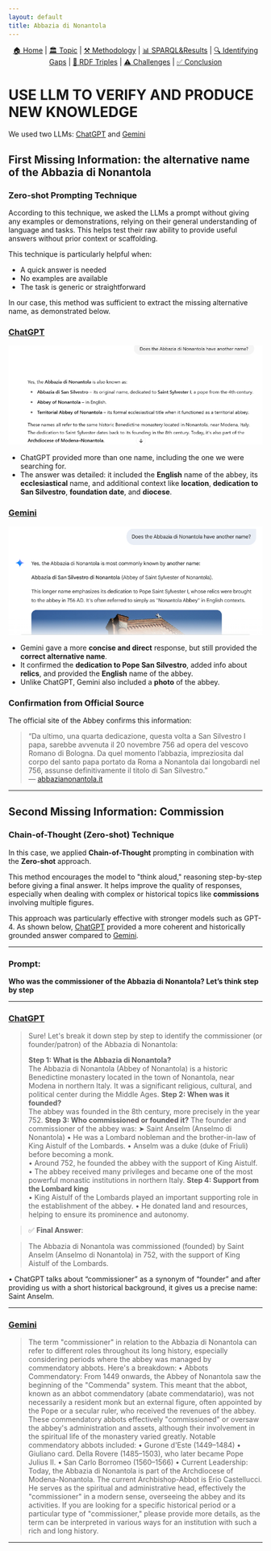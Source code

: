 ```yaml
---
layout: default
title: Abbazia di Nonantola
---
```


<div style="text-align: center; margin-bottom: 20px;">
  <a href="index.html">🏠 Home</a> |
  <a href="topic.html">🏛️ Topic</a> |
  <a href="methodology.html">⚒️ Methodology</a> |
  <a href="sparql.html">📊 SPARQL&Results</a> |
  <a href="gaps.html">🔍 Identifying Gaps</a> |
  <a href="triples.html">🔗 RDF Triples</a> |
  <a href="challenges.html">⚠️ Challenges</a> |
  <a href="conclusion.html">✅ Conclusion</a>
</div>

# USE LLM TO VERIFY AND PRODUCE NEW KNOWLEDGE

We used two LLMs: [ChatGPT](https://chat.openai.com/) and [Gemini](https://gemini.google.com/)

## First Missing Information: the alternative name of the Abbazia di Nonantola

### Zero-shot Prompting Technique

According to this technique, we asked the LLMs a prompt without giving any examples or demonstrations, relying on their general understanding of language and tasks. This helps test their raw ability to provide useful answers without prior context or scaffolding.

This technique is particularly helpful when:

- A quick answer is needed
- No examples are available
- The task is generic or straightforward

In our case, this method was sufficient to extract the missing alternative name, as demonstrated below.

### [ChatGPT](https://chat.openai.com/)

![Screenshot](assets/images/prompt_1.png)

- ChatGPT provided more than one name, including the one we were searching for.
- The answer was detailed: it included the **English** name of the abbey, its **ecclesiastical** name, and additional context like **location**, **dedication to San Silvestro**, **foundation date**, and **diocese**.
  
### [Gemini](https://gemini.google.com/)

![Screenshot](assets/images/prompt_2.png)

- Gemini gave a more **concise and direct** response, but still provided the **correct alternative name**.
- It confirmed the **dedication to Pope San Silvestro**, added info about **relics**, and provided the **English** name of the abbey.
- Unlike ChatGPT, Gemini also included a **photo** of the abbey.

### Confirmation from Official Source

The official site of the Abbey confirms this information:

> “Da ultimo, una quarta dedicazione, questa volta a San Silvestro I papa, sarebbe avvenuta il 20 novembre 756 ad opera del vescovo Romano di Bologna. Da quel momento l’abbazia, impreziosita dal corpo del santo papa portato da Roma a Nonantola dai longobardi nel 756, assunse definitivamente il titolo di San Silvestro.”  
> — [abbazianonantola.it](https://abbazianonantola.it/)

---

## Second Missing Information: Commission

### Chain-of-Thought (Zero-shot) Technique

In this case, we applied **Chain-of-Thought** prompting in combination with the **Zero-shot** approach.

This method encourages the model to "think aloud," reasoning step-by-step before giving a final answer. It helps improve the quality of responses, especially when dealing with complex or historical topics like **commissions** involving multiple figures.

This approach was particularly effective with stronger models such as GPT-4. As shown below, [ChatGPT](https://chat.openai.com/) provided a more coherent and historically grounded answer compared to [Gemini](https://gemini.google.com/).

---

### Prompt:  
**Who was the commissioner of the Abbazia di Nonantola? Let’s think step by step**

---

### [ChatGPT](https://chat.openai.com/)

> Sure! Let's break it down step by step to identify the commissioner (or founder/patron) of the Abbazia di Nonantola:
>
> **Step 1: What is the Abbazia di Nonantola?**  
> The Abbazia di Nonantola (Abbey of Nonantola) is a historic Benedictine monastery located in the town of Nonantola, near Modena in northern Italy. It was a significant religious, cultural, and political center during the Middle Ages.
> **Step 2: When was it founded?**  
> The abbey was founded in the 8th century, more precisely in the year 752.
> **Step 3: Who commissioned or founded it?**
> The founder and commissioner of the abbey was:
> ➤ Saint Anselm (Anselmo di Nonantola)
> • He was a Lombard nobleman and the brother-in-law of King Aistulf of the Lombards.
> • Anselm was a duke (duke of Friuli) before becoming a monk.  
> •	Around 752, he founded the abbey with the support of King Aistulf.
> •	The abbey received many privileges and became one of the most powerful monastic institutions in northern Italy.
> **Step 4: Support from the Lombard king**  
> •	King Aistulf of the Lombards played an important supporting role in the establishment of the abbey.
> •	He donated land and resources, helping to ensure its prominence and autonomy.

> ✅ **Final Answer**:  

> The Abbazia di Nonantola was commissioned (founded) by Saint Anselm (Anselmo di Nonantola) in 752, with the support of King Aistulf of the Lombards.

•	ChatGPT talks about “commissioner” as a synonym of “founder” and after providing us with a short historical background, it gives us a precise name: Saint Anselm. 

---

### [Gemini](https://gemini.google.com/)

> The term "commissioner" in relation to the Abbazia di Nonantola can refer to different roles throughout its long history, especially considering periods where the abbey was managed by commendatory abbots.
> Here's a breakdown:
> •	Abbots Commendatory: From 1449 onwards, the Abbey of Nonantola saw the beginning of the "Commenda" system. This meant that the abbot, known as an abbot commendatory (abate commendatario), was not necessarily a resident monk but an external figure, often appointed by the Pope or a secular ruler, who received the revenues of the abbey. These commendatory abbots effectively "commissioned" or oversaw the abbey's administration and assets, although their involvement in the spiritual life of the monastery varied greatly.
> Notable commendatory abbots included:
> •	Gurone d'Este (1449–1484)
> •	Giuliano card. Della Rovere (1485–1503), who later became Pope Julius II.
> •	San Carlo Borromeo (1560–1566)
> •	Current Leadership: Today, the Abbazia di Nonantola is part of the Archdiocese of Modena-Nonantola. The current Archbishop-Abbot is Erio Castellucci. He serves as the spiritual and administrative head, effectively the "commissioner" in a modern sense, overseeing the abbey and its activities.
> If you are looking for a specific historical period or a particular type of "commissioner," please provide more details, as the term can be interpreted in various ways for an institution with such a rich and long history.

---
